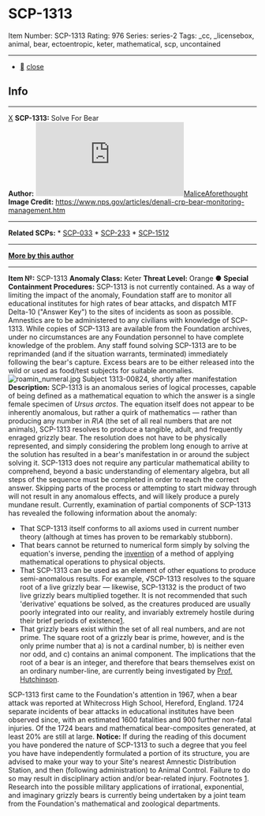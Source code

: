 # SCP-1313
Item Number: SCP-1313
Rating: 976
Series: series-2
Tags: _cc, _licensebox, animal, bear, ectoentropic, keter, mathematical, scp, uncontained

---

  * [](javascript:;)
[close](javascript:;)
## Info
* * *
[X](javascript:;)
**SCP-1313:** Solve For Bear  
**Author:** [![MaliceAforethought](https://www.wikidot.com/avatar.php?userid=2902864&amp;size=small&amp;timestamp=1748208463)](http://www.wikidot.com/user:info/maliceaforethought)[MaliceAforethought](http://www.wikidot.com/user:info/maliceaforethought)  
**Image Credit:** <https://www.nps.gov/articles/denali-crp-bear-monitoring-management.htm>
* * *
**Related SCPs:**
    * [SCP-033](/scp-033)
    * [SCP-233](/scp-233)
    * [SCP-1512](/scp-1512)
* * *
**[More by this author](http://scp-wiki.wikidot.com/maliceaf-author-ght)**
* * *

**Item №:** SCP-1313
**Anomaly Class:** Keter
**Threat Level:** Orange ●
**Special Containment Procedures:** SCP-1313 is not currently contained. As a way of limiting the impact of the anomaly, Foundation staff are to monitor all educational institutes for high rates of bear attacks, and dispatch MTF Delta-10 ("Answer Key") to the sites of incidents as soon as possible. Amnestics are to be administered to any civilians with knowledge of SCP-1313.
While copies of SCP-1313 are available from the Foundation archives, under no circumstances are any Foundation personnel to have complete knowledge of the problem. Any staff found solving SCP-1313 are to be reprimanded (and if the situation warrants, terminated) immediately following the bear's capture. Excess bears are to be either released into the wild or used as food/test subjects for suitable anomalies.
![roamin_numeral.jpg](https://scp-wiki.wdfiles.com/local--files/scp-1313/roamin_numeral.jpg)
Subject 1313-00824, shortly after manifestation
**Description:** SCP-1313 is an anomalous series of logical processes, capable of being defined as a mathematical equation to which the answer is a single female specimen of _Ursus arctos_. The equation itself does not appear to be inherently anomalous, but rather a quirk of mathematics — rather than producing any number in _R\A_ (the set of all real numbers that are not animals), SCP-1313 resolves to produce a tangible, adult, and frequently enraged grizzly bear. The resolution does not have to be physically represented, and simply considering the problem long enough to arrive at the solution has resulted in a bear's manifestation in or around the subject solving it.
SCP-1313 does not require any particular mathematical ability to comprehend, beyond a basic understanding of elementary algebra, but all steps of the sequence must be completed in order to reach the correct answer. Skipping parts of the process or attempting to start midway through will not result in any anomalous effects, and will likely produce a purely mundane result.
Currently, examination of partial components of SCP-1313 has revealed the following information about the anomaly:
  * That SCP-1313 itself conforms to all axioms used in current number theory (although at times has proven to be remarkably stubborn).
  * That bears cannot be returned to numerical form simply by solving the equation's inverse, pending the [invention](/scp-001-ex) of a method of applying mathematical operations to physical objects.
  * That SCP-1313 can be used as an element of other equations to produce semi-anomalous results. For example, √SCP-1313 resolves to the square root of a live grizzly bear — likewise, SCP-13132 is the product of two live grizzly bears multiplied together. It is not recommended that such 'derivative' equations be solved, as the creatures produced are usually poorly integrated into our reality, and invariably extremely hostile during their brief periods of existence[1](javascript:;).
  * That grizzly bears exist within the set of all real numbers, and are not prime. The square root of a grizzly bear is prime, however, and is the only prime number that a) is not a cardinal number, b) is neither even nor odd, and c) contains an animal component. The implications that the root of a bear is an integer, and therefore that bears themselves exist on an ordinary number-line, are currently being investigated by [Prof. Hutchinson](/scp-033).

SCP-1313 first came to the Foundation's attention in 1967, when a bear attack was reported at Whitecross High School, Hereford, England. 1724 separate incidents of bear attacks in educational institutes have been observed since, with an estimated 1600 fatalities and 900 further non-fatal injuries. Of the 1724 bears and mathematical bear-composites generated, at least 20% are still at large.
**Notice:** If during the reading of this document you have pondered the nature of SCP-1313 to such a degree that you feel you have have independently formulated a portion of its structure, you are advised to make your way to your Site's nearest Amnestic Distribution Station, and then (following administration) to Animal Control. Failure to do so may result in disciplinary action and/or bear-related injury.
Footnotes
[1](javascript:;). Research into the possible military applications of irrational, exponential, and imaginary grizzly bears is currently being undertaken by a joint team from the Foundation's mathematical and zoological departments.